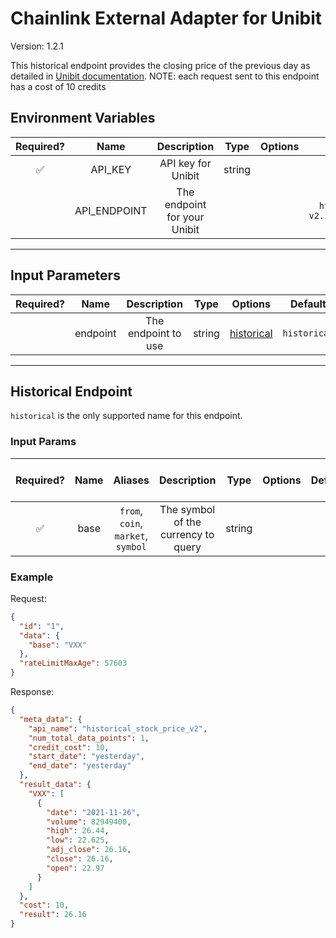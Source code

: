 # Chainlink External Adapter for Unibit

Version: 1.2.1

This historical endpoint provides the closing price of the previous day as detailed in [Unibit documentation](https://unibit.ai/api/docs/V2.0/historical_stock_price). NOTE: each request sent to this endpoint has a cost of 10 credits

## Environment Variables

| Required? |     Name     |         Description          |  Type  | Options |            Default             |
| :-------: | :----------: | :--------------------------: | :----: | :-----: | :----------------------------: |
|    ✅     |   API_KEY    |      API key for Unibit      | string |         |                                |
|           | API_ENDPOINT | The endpoint for your Unibit |        |         | `https://api-v2.intrinio.com/` |

---

## Input Parameters

| Required? |   Name   |     Description     |  Type  |              Options               |   Default    |
| :-------: | :------: | :-----------------: | :----: | :--------------------------------: | :----------: |
|           | endpoint | The endpoint to use | string | [historical](#historical-endpoint) | `historical` |

---

## Historical Endpoint

`historical` is the only supported name for this endpoint.

### Input Params

| Required? | Name |              Aliases               |             Description             |  Type  | Options | Default | Depends On | Not Valid With |
| :-------: | :--: | :--------------------------------: | :---------------------------------: | :----: | :-----: | :-----: | :--------: | :------------: |
|    ✅     | base | `from`, `coin`, `market`, `symbol` | The symbol of the currency to query | string |         |         |            |                |

### Example

Request:

```json
{
  "id": "1",
  "data": {
    "base": "VXX"
  },
  "rateLimitMaxAge": 57603
}
```

Response:

```json
{
  "meta_data": {
    "api_name": "historical_stock_price_v2",
    "num_total_data_points": 1,
    "credit_cost": 10,
    "start_date": "yesterday",
    "end_date": "yesterday"
  },
  "result_data": {
    "VXX": [
      {
        "date": "2021-11-26",
        "volume": 82949400,
        "high": 26.44,
        "low": 22.625,
        "adj_close": 26.16,
        "close": 26.16,
        "open": 22.97
      }
    ]
  },
  "cost": 10,
  "result": 26.16
}
```
